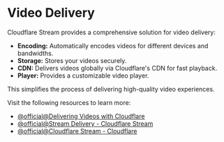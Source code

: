 # Video Delivery

Cloudflare Stream provides a comprehensive solution for video delivery:

- **Encoding:** Automatically encodes videos for different devices and bandwidths.
- **Storage:** Stores your videos securely.
- **CDN:** Delivers videos globally via Cloudflare's CDN for fast playback.
- **Player:** Provides a customizable video player.

This simplifies the process of delivering high-quality video experiences.

Visit the following resources to learn more:

- [@official@Delivering Videos with Cloudflare](https://developers.cloudflare.com/support/more-dashboard-apps/cloudflare-stream/delivering-videos-with-cloudflare/)
- [@official@Stream Delivery - Cloudflare Stream](https://www.cloudflare.com/application-services/solutions/stream-delivery/)
- [@official@Cloudflare Stream - Cloudflare](https://www.cloudflare.com/developer-platform/products/cloudflare-stream/)
